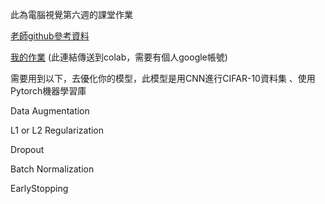 此為電腦視覺第六週的課堂作業


<a href="https://github.com/albert831229/nchu-computer-vision/blob/main/113/night/w6_pytorch_with_regularization.ipynb" target="_blank">老師github參考資料</a>

<a href="https://colab.research.google.com/github/jun-wei-lin/NCHU/blob/main/Computer-Vision/Week_06/5113056023_hw2.ipynb" target="_blank">我的作業</a> (此連結傳送到colab，需要有個人google帳號)


需要用到以下，去優化你的模型，此模型是用CNN進行CIFAR-10資料集 、使用Pytorch機器學習庫

Data Augmentation

L1 or L2 Regularization

Dropout

Batch Normalization

EarlyStopping
